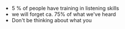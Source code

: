 - 5 % of people have training in listening skills
- we will forget ca. 75% of what we've heard
- Don't be thinking about what you